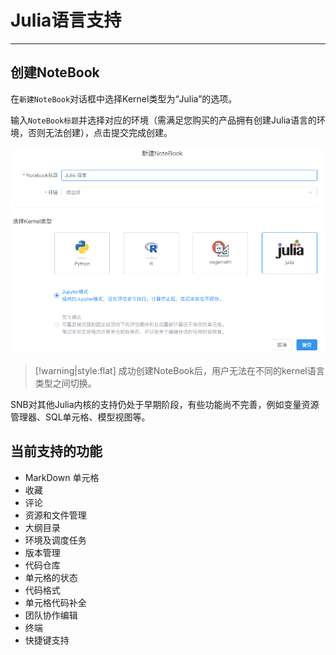 # Julia语言支持

<!-- 7101752 -->
---

## 创建NoteBook

在`新建NoteBook`对话框中选择Kernel类型为“Julia”的选项。

输入`NoteBook标题`并选择对应的环境（需满足您购买的产品拥有创建Julia语言的环境，否则无法创建），点击提交完成创建。

![图 1](../images/julianote.png)  

> [!warning|style:flat]
> 成功创建NoteBook后，用户无法在不同的kernel语言类型之间切换。



SNB对其他Julia内核的支持仍处于早期阶段，有些功能尚不完善，例如变量资源管理器、SQL单元格、模型视图等。


## 当前支持的功能

- MarkDown 单元格
- 收藏
- 评论
- 资源和文件管理
- 大纲目录
- 环境及调度任务
- 版本管理
- 代码仓库
- 单元格的状态
- 代码格式
- 单元格代码补全
- 团队协作编辑
- 终端
- 快捷键支持
